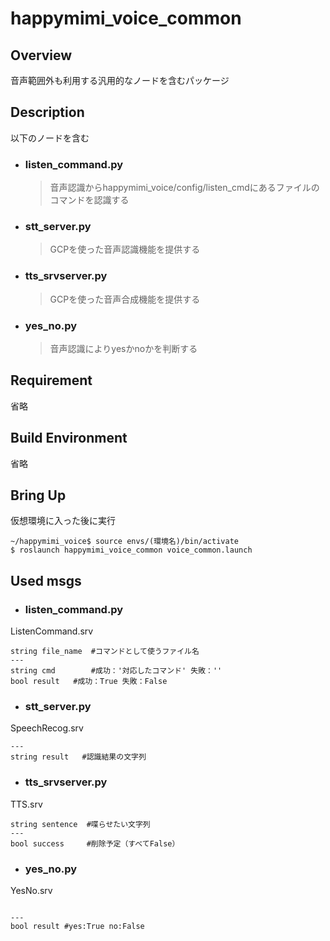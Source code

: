 # happymimi_voice_common
## Overview
音声範囲外も利用する汎用的なノードを含むパッケージ

## Description
以下のノードを含む
- ### listen_command.py 
    > 音声認識からhappymimi_voice/config/listen_cmdにあるファイルのコマンドを認識する

- ### stt_server.py
    > GCPを使った音声認識機能を提供する

- ### tts_srvserver.py
    > GCPを使った音声合成機能を提供する

- ### yes_no.py
    > 音声認識によりyesかnoかを判断する
## Requirement
省略

## Build Environment
省略

## Bring Up
仮想環境に入った後に実行
```
~/happymimi_voice$ source envs/(環境名)/bin/activate 
$ roslaunch happymimi_voice_common voice_common.launch

```

## Used msgs
- ### listen_command.py 
ListenCommand.srv
```
string file_name  #コマンドとして使うファイル名
---
string cmd        #成功：'対応したコマンド' 失敗：'' 
bool result	  #成功：True 失敗：False
```

- ### stt_server.py
SpeechRecog.srv
```
---
string result   #認識結果の文字列
```

- ### tts_srvserver.py
TTS.srv
```
string sentence  #喋らせたい文字列
---
bool success     #削除予定（すべてFalse）
```

- ### yes_no.py
YesNo.srv
```

---
bool result #yes:True no:False
```


